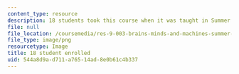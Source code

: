 ```yaml
---
content_type: resource
description: 18 students took this course when it was taught in Summer 2015.
file: null
file_location: /coursemedia/res-9-003-brains-minds-and-machines-summer-course-summer-2015/544a8d9ad711a76514ad8e0b61c4b337_18.png
file_type: image/png
resourcetype: Image
title: 18 student enrolled
uid: 544a8d9a-d711-a765-14ad-8e0b61c4b337
---
```

